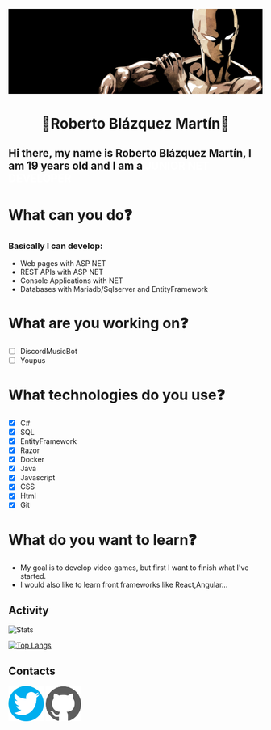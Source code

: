 ![Bonfire](https://raw.githubusercontent.com/xBaank/xBaank/master/banner.jpg)

<h1 style="text-align:center;"> 👊Roberto Blázquez Martín👊 </h1>

## Hi there, my name is Roberto Blázquez Martín, I am 19 years old and I am a <span style="color:white"> JUNIOR NET DEVELOPER </span> 

# What can you do❓
### Basically I can develop:
-  Web pages with ASP NET
-  REST APIs with ASP NET
-  Console Applications with NET
-  Databases with Mariadb/Sqlserver and EntityFramework

# What are you working on❓
- [ ] DiscordMusicBot
- [ ] Youpus

# What technologies do you use❓
- [X] C#
- [X] SQL
- [X] EntityFramework
- [X] Razor
- [X] Docker
- [X] Java
- [X] Javascript
- [X] CSS
- [X] Html
- [X] Git

# What do you want to learn❓
- My goal is to develop video games, but first I want to finish what I've started.
- I would also like to learn front frameworks like React,Angular...

## Activity

![Stats](https://github-readme-stats.vercel.app/api?username=xBaank&show_icons=true&theme=apprentice)

[![Top Langs](https://github-readme-stats.vercel.app/api/top-langs/?username=xBaank&layout=compact&theme=apprentice )](https://github.com/xBaank/)



## Contacts  

<a href="https://twitter.com/Bankyz_BS"><img src="https://raw.githubusercontent.com/xBaank/xBaank/master/twittericon.png" width=70 ></a> 
<a href="https://github.com/xBaank"><img src="https://raw.githubusercontent.com/xBaank/xBaank/master/githubicon.svg" width=70 ></a>






    
